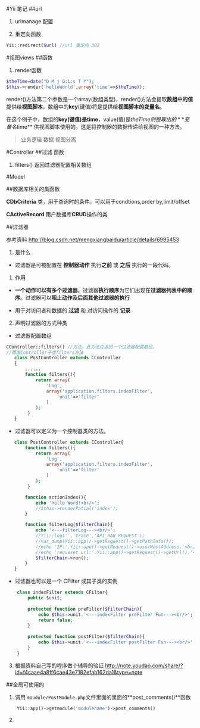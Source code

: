 #Yii 笔记
##url

1. urlmanage 配置

2. 重定向函数
```php
Yii::redirect($url) //url 重定向 302   
```

#视图views
##函数
1. render函数
```php
$theTime=date("D M j G:i:s T Y");
$this->render('helloWorld',array('time'=>$theTime));
```

 render()方法第二个参数是一个array(数组类型)，render()方法会提取**数组中的值**提供给**视图脚本**，数组中的**key**(键值)将是提供给**视图脚本的变量名**。

 在这个例子中，数组的**key(键值)是time**，value(值)是$theTime则提取出的 **变量名$time** 供视图脚本使用的。这是将控制器的数据传递给视图的一种方法。

 >业务逻辑 数据 视图分离

#Controller
##过滤 函数
1. filters()  返回过滤器配置相关数组


#Model

##数据库相关的类函数

**CDbCriteria** 类，用于查询时的条件，可以用于condtions,order by,limit/offset

**CActiveRecord** 用户数据库**CRUD**操作的类

##过滤器

  参考资料 http://blog.csdn.net/mengxiangbaidu/article/details/6995453

1. 是什么
 * 过滤器是可被配置在 **控制器动作** 执行**之前** 或 **之后** 执行的一段代码。

1. 作用
 
 * **一个动作可以有多个过滤器**。过滤器**执行顺序**为它们出现在**过滤器列表中的顺序**。过滤器可以**阻止动作及后面其他过滤器的执行**
 
 * 用于对访问者和数据的 **过滤** 和 对访问操作的 **记录**

2. 声明过滤器的方式种类
 * 过滤器配置数组
 ```php  
CController::filters() //方法。此方法应返回一个过滤器配置数组。
//覆盖Controller子类filters方法
    class PostController extends CController
    {
        ......
        function filters(){
            return array(
                'Log',
                array('application.filters.indexFilter',
                    'unit'=>'filter'
                )
            );
         }
    }
```
 * 过滤器可以定义为一个控制器类的方法。
 ```php
 	class PostController extends CController{
        function filters(){
            return array(
                'Log',
                array('application.filters.indexFilter',
                    'unit'=>'filter'
                )
            );
         }

        function actionIndex(){
            echo 'hello Word!<br/>';
            //$this->renderPatial('index');
        }

        function filterLog($filterChain){
            echo '<---filterLog---><br/>';
            //Yii::log('','trace','API_RAW_REQUEST');
            //var_dump(Yii::app()->getRequest()->getPathInfo());
            //echo 'IP:'.Yii::app()->getRequest()->userHostAddress.'<br/>';
            //echo 'requeset_url:'.Yii::app()->getRequest()->getUrl().'<br/>';
            $filterChain->run();
        }
	}
 ```
 * 过滤器也可以是一个 CFilter 或其子类的实例
```php
	class indexFilter extends CFilter{
		public $unit;
        
		protected function preFilter($filterChain){
			echo $this->unit.'<---indexFilter preFilter Fun---><br/>';
			return false;
		}
        
		protected function postFilter($filterChain){
			echo $this->unit.'<---indexFilter postFilter Fun---><br/>';
		}
	}
```

3. 根据资料自己写的程序做个辅导的验证
http://note.youdao.com/share/?id=f4caae4a8ff6cae43e7182efab162da1&type=note


##全局可使用的

1. 调用 `moudule/PostModule.php`文件里面的里面的**post_comments()**函数
```php 
    Yii::app()->getmodule('modulename')->post_comments()
```

2.
